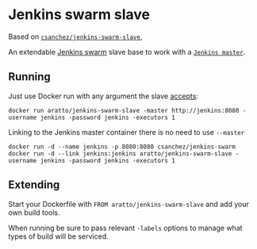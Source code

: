 # Jenkins swarm slave

Based on [`csanchez/jenkins-swarm-slave`](https://registry.hub.docker.com/u/csanchez/jenkins-swarm-slave/),

An extendable [Jenkins swarm](https://wiki.jenkins-ci.org/display/JENKINS/Swarm+Plugin)
slave base to work with a [`Jenkins master`](https://registry.hub.docker.com/u/csanchez/jenkins-swarm-slave/).

## Running

Just use Docker run with any argument the slave
[accepts](https://wiki.jenkins-ci.org/display/JENKINS/Swarm+Plugin#SwarmPlugin-AvailableOptions):

    docker run aratto/jenkins-swarm-slave -master http://jenkins:8080 -username jenkins -password jenkins -executors 1

Linking to the Jenkins master container there is no need to use `--master`

    docker run -d --name jenkins -p 8080:8080 csanchez/jenkins-swarm
    docker run -d --link jenkins:jenkins aratto/jenkins-swarm-slave -username jenkins -password jenkins -executors 1

## Extending

Start your Dockerfile with `FROM aratto/jenkins-swarm-slave` and add your own
build tools.

When running be sure to pass relevant `-labels` options to manage what types of
build will be serviced.
